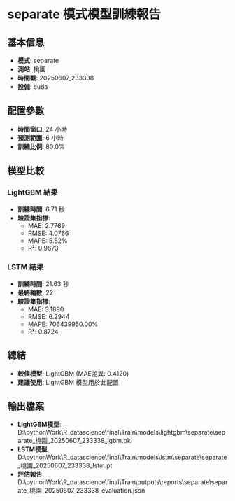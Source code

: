 
# separate 模式模型訓練報告

## 基本信息
- **模式**: separate
- **測站**: 桃園
- **時間戳**: 20250607_233338
- **設備**: cuda

## 配置參數
- **時間窗口**: 24 小時
- **預測範圍**: 6 小時
- **訓練比例**: 80.0%

## 模型比較

### LightGBM 結果

- **訓練時間**: 6.71 秒
- **驗證集指標**:
  - MAE: 2.7769
  - RMSE: 4.0766
  - MAPE: 5.82%
  - R²: 0.9673

### LSTM 結果

- **訓練時間**: 21.63 秒
- **最終輪數**: 22
- **驗證集指標**:
  - MAE: 3.1890
  - RMSE: 6.2944
  - MAPE: 706439950.00%
  - R²: 0.8724

## 總結

- **較佳模型**: LightGBM (MAE差異: 0.4120)
- **建議使用**: LightGBM 模型用於此配置


## 輸出檔案
- **LightGBM模型**: D:\pythonWork\R_datascience\final\Train\models\lightgbm\separate\separate_桃園_20250607_233338_lgbm.pkl
- **LSTM模型**: D:\pythonWork\R_datascience\final\Train\models\lstm\separate\separate_桃園_20250607_233338_lstm.pt
- **評估報告**: D:\pythonWork\R_datascience\final\Train\outputs\reports\separate\separate_桃園_20250607_233338_evaluation.json
